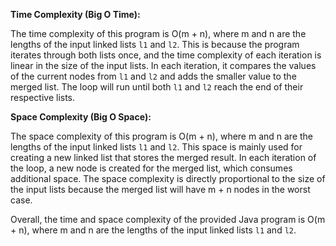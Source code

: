 **Time Complexity (Big O Time):**

The time complexity of this program is O(m + n), where m and n are the lengths of the input linked lists `l1` and `l2`. This is because the program iterates through both lists once, and the time complexity of each iteration is linear in the size of the input lists. In each iteration, it compares the values of the current nodes from `l1` and `l2` and adds the smaller value to the merged list. The loop will run until both `l1` and `l2` reach the end of their respective lists.

**Space Complexity (Big O Space):**

The space complexity of this program is O(m + n), where m and n are the lengths of the input linked lists `l1` and `l2`. This space is mainly used for creating a new linked list that stores the merged result. In each iteration of the loop, a new node is created for the merged list, which consumes additional space. The space complexity is directly proportional to the size of the input lists because the merged list will have m + n nodes in the worst case.

Overall, the time and space complexity of the provided Java program is O(m + n), where m and n are the lengths of the input linked lists `l1` and `l2`.